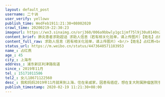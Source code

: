 ```yaml
---
layout: default_post
username: 二十讷
user_verify: yellowv
publish_time: WedFeb1911:21:30+08002020
crawl_time: 20200219-22:30:23
imageurl: https://wx3.sinaimg.cn/orj360/006a9bbwly1gc1jmf75l9j30u0140n2z.jpg,https://wx3.sinaimg.cn/orj360/006a9bbwly1gc1jmg0gcaj31400u0wmh.jpg
content_brief: 肺炎患者求助超话 求助人信息（若有相关化验单，请上传图片）【姓名】占红燕【年龄】45【所在城市】上海市【所在小区、社区】浦东新区利津路街道【患病时间】2019年11月【联系方式】15171011586【其他紧急联系人】女儿:18671122560【病情描述】我和妈妈2019年11月就来到上海，住在亲戚家， ...全文
content_full_raw: 求助人信息（若有相关化验单，请上传图片）<br/>【姓名】占红燕<br/>【年龄】45<br/>【所在城市】上海市<br/>【所在小区、社区】浦东新区利津路街道<br/>【患病时间】2019年11月<br/>【联系方式】15171011586<br/>【其他紧急联系人】女儿:18671122560<br/>【病情描述】我和妈妈2019年11月就来到上海，住在亲戚家，因患有癌症，想在复大附属肿瘤医院手术，年前一直身体状态不好，去挂门诊得知年后可以做手术，已经拖了4个月现在医院不接病人，门诊也不接外地人，政府要一刀切吗，癌症病人真的等不起，我们从未离开上海，也未与外来人接触，求政府给癌症病人一个活路！跪谢！<ahref='/n/健康中国'>@健康中国</a><adata-url="http://t.cn/R2WJ0I7"href="http://weibo.com/p/1001018008631011500000033"data-hide=""><spanclass='url-icon'><imgstyle='width:1rem;height:1rem'src='https://h5.sinaimg.cn/upload/2015/09/25/3/timeline_card_small_location_default.png'></span><spanclass="surl-text">上海·金桥</span></a>
status_url: https://m.weibo.cn/status/4473640571183953
name_: 占红燕
age_: 45
city_: 上海市
address_: 浦东新区利津路街道
since_: 2019年11月
tel_: 15171011586
tel2_: 女儿18671122560
desc_: 我和妈妈2019年11月就来到上海，住在亲戚家，因患有癌症，想在复大附属肿瘤医院手术，年前一直身体状态不好，去挂门诊得知年后可以做手术，已经拖了4个月现在医院不接病人，门诊也不接外地人，政府要一刀切吗，癌症病人真的等不起，我们从未离开上海，也未与外来人接触，求政府给癌症病人一个活路！跪谢！<ahref='/n/健康中国'>@健康中国</a><adata-url="http//t.cn/R2WJ0I7"href="http//weibo.com/p/1001018008631011500000033"data-hide=""><spanclass='url-icon'><imgstyle='width1rem;height1rem'src='https//h5.sinaimg.cn/upload/2015/09/25/3/timeline_card_small_location_default.png'></span><spanclass="surl-text">上海·金桥</span></a>
publish_timestamp: 2020-02-19 11:21:30+08:00
---
```

